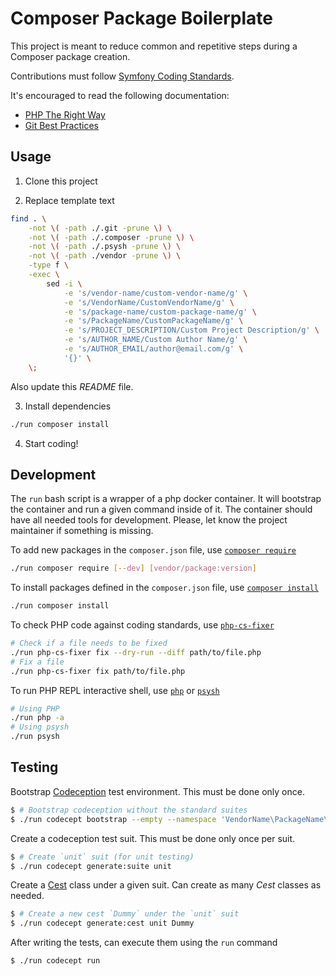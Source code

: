 Composer Package Boilerplate
============================

This project is meant to reduce common and repetitive steps during a Composer package creation.

Contributions must follow [Symfony Coding Standards](https://symfony.com/doc/current/contributing/code/standards.html).

It's encouraged to read the following documentation:

* [PHP The Right Way](https://phptherightway.com/)
* [Git Best Practices](http://sethrobertson.github.io/GitBestPractices/)


Usage
-----

1. Clone this project

2. Replace template text

```bash
find . \
    -not \( -path ./.git -prune \) \
    -not \( -path ./.composer -prune \) \
    -not \( -path ./.psysh -prune \) \
    -not \( -path ./vendor -prune \) \
    -type f \
    -exec \
        sed -i \
            -e 's/vendor-name/custom-vendor-name/g' \
            -e 's/VendorName/CustomVendorName/g' \
            -e 's/package-name/custom-package-name/g' \
            -e 's/PackageName/CustomPackageName/g' \
            -e 's/PROJECT_DESCRIPTION/Custom Project Description/g' \
            -e 's/AUTHOR_NAME/Custom Author Name/g' \
            -e 's/AUTHOR_EMAIL/author@email.com/g' \
            '{}' \
    \;
```

Also update this _README_ file.

3. Install dependencies

```bash
./run composer install
```

4. Start coding!


Development
-----------

The `run` bash script is a wrapper of a php docker container. It will bootstrap the container and run a given command inside of it. The container should have all needed tools for development. Please, let know the project maintainer if something is missing.

To add new packages in the `composer.json` file, use [`composer require`](https://getcomposer.org/doc/03-cli.md#require)

```bash
./run composer require [--dev] [vendor/package:version]
```

To install packages defined in the `composer.json` file, use [`composer install`](https://getcomposer.org/doc/03-cli.md#install-i)

```bash
./run composer install
```

To check PHP code against coding standards, use [`php-cs-fixer`](https://github.com/FriendsOfPHP/PHP-CS-Fixer)

```bash
# Check if a file needs to be fixed
./run php-cs-fixer fix --dry-run --diff path/to/file.php
# Fix a file
./run php-cs-fixer fix path/to/file.php
```

To run PHP REPL interactive shell, use [`php`](http://php.net/manual/en/features.commandline.interactive.php) or [`psysh`](https://psysh.org/)

```bash
# Using PHP
./run php -a
# Using psysh
./run psysh
```


Testing
-------

Bootstrap [Codeception](https://codeception.com/) test environment. This must be done only once.

```bash
$ # Bootstrap codeception without the standard suites
$ ./run codecept bootstrap --empty --namespace 'VendorName\PackageName\Tests'
```

Create a codeception test suit. This must be done only once per suit.

```bash
$ # Create `unit` suit (for unit testing)
$ ./run codecept generate:suite unit
```

Create a [Cest](https://codeception.com/docs/02-GettingStarted#Writing-a-Sample-Test) class under a given suit. Can create as many _Cest_ classes as needed.

```bash
$ # Create a new cest `Dummy` under the `unit` suit
$ ./run codecept generate:cest unit Dummy
```

After writing the tests, can execute them using the `run` command

```bash
$ ./run codecept run
```
